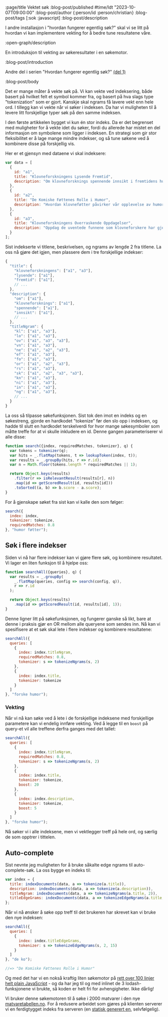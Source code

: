 :page/title Vektet søk
:blog-post/published #time/ldt "2023-10-07T09:00:00"
:blog-post/author {:person/id :person/christian}
:blog-post/tags [:sok :javascript]
:blog-post/description

I andre installasjon i "hvordan fungerer egentlig søk?" skal vi se litt på
hvordan vi kan implementere vekting for å bedre tune resultatene våre.

:open-graph/description

En introduksjon til vekting av søkeresultater i en søkemotor.

:blog-post/introduction

Andre del i serien "Hvordan fungerer egentlig søk?"
[(del 1)](/blog-posts/byggeklosser-for-sok/)

:blog-post/body

Det er mange måter å vekte søk på. Vi kan vekte ved indeksering, både basert på
hvilket felt et symbol kommer fra, og basert på hva slags type "tokenization"
som er gjort. Kanskje skal ngrams få lavere vekt enn hele ord. I tillegg kan vi
vekte når vi søker i indeksen. Da har vi muligheten til å levere litt
forskjellige typer søk på den samme indeksen.

I den første artikkelen bygget vi kun én stor indeks. Da er det begrenset med
muligheter for å vekte idet du søker, fordi du allerede har mistet en del
informasjon om symbolene som ligger i indeksen. En strategi som gir stor
fleksibilitet er å lage mange mindre indekser, og så tune søkene ved å kombinere
disse på forskjellig vis.

Her er et gjensyn med dataene vi skal indeksere:

```js
var data = [
  {
    id: "a1",
    title: "Klovneforskningens Lysende Fremtid",
    description: "Om klovneforsknings spennende innsikt i fremtidens humor."
  },
  {
    id: "a2",
    title: "De Komiske Føttenes Rolle i Humor",
    description: "Hvordan klovneføtter påvirker vår opplevelse av humor."
  },
  {
    id: "a3",
    title: "Klovneforskningens Overraskende Oppdagelser",
    description: "Oppdag de uventede funnene som klovneforskere har gjort."
  }
];
```

Sist indekserte vi titlene, beskrivelsen, og ngrams av lengde 2 fra titlene. La
oss nå gjøre det igjen, men plassere dem i tre forskjellige indekser:

```js
{
  "title": {
    "klovneforskningens": ["a1", "a3"],
    "lysende": ["a1"],
    "fremtid": ["a1"],
    // ...
  },
  "description": {
    "om": ["a1"],
    "klovneforsknings": ["a1"],
    "spennende": ["a1"],
    "innsikt": ["a1"],
    // ...
  },
  "titleNgram": {
    "kl": ["a1", "a3"],
    "lo": ["a1", "a3"],
    "ov": ["a1", "a3", "a3"],
    "vn": ["a1", "a3"],
    "ne": ["a1", "a2", "a3"],
    "ef": ["a1", "a3"],
    "fo": ["a1", "a3"],
    "or": ["a1", "a2", "a3"],
    "rs": ["a1", "a3"],
    "sk": ["a1", "a2", "a3", "a3"],
    "kn": ["a1", "a3"],
    "ni": ["a1", "a3"],
    "in": ["a1", "a3"],
    "ng": ["a1", "a3"],
    // ...
  }
}
```

La oss så tilpasse søkefunksjonen. Sist tok den imot en indeks og en søkestreng,
gjorde en hardkodet "tokenize" før den slo opp i indeksen, og hadde til slutt en
hardkodet terskelverdi for hvor mange søkesymboler som måtte treffe for at vi
skulle inkludere en id. Denne gangen parameteriserer vi alle disse:

```js
function search({index, requiredMatches, tokenizer}, q) {
  var tokens = tokenizer(q);
  var hits = _.flatMap(tokens, t => lookupToken(index, t));
  var results = _.groupBy(hits, r => r.id);
  var n = Math.floor(tokens.length * requiredMatches || 1);

  return Object.keys(results)
    .filter(r => isRelevantResult(results[r], n))
    .map(id => getScoredResult(id, results[id]))
    .toSorted((a, b) => b.score - a.score);
}
```

For å gjenskape søket fra sist kan vi kalle den som følger:

```js
search({
  index: index,
  tokenizer: tokenize,
  requiredMatches: 0.8
}, "humor føtter");
```

## Søk i flere indekser

Siden vi nå har flere indekser kan vi gjøre flere søk, og kombinere resultatet.
Vi lager en liten funksjon til å hjelpe oss:

```js
function searchAll({queries}, q) {
  var results = _.groupBy(
    _.flatMap(queries, config => search(config, q)),
    r => r.id
  );

  return Object.keys(results)
    .map(id => getScoredResult(id, results[id], 1));
}
```

Denne ligner litt på søkefunksjonen, og fungerer ganske så likt, bare at denne i
praksis gjør en OR mellom alle queryene som sendes inn. Nå kan vi spesifisere at
et søk skal lete i flere indekser og kombinere resultatene:

```js
searchAll({
  queries: [
    {
      index: index.titleNgram,
      requiredMatches: 0.8,
      tokenizer: s => tokenizeNgrams(s, 2)
    },
    {
      index: index.title,
      tokenizer: tokenize
    }
  ]
}, "forske humor");
```

### Vekting

Når vi nå kan søke ved å lete i de forskjellige indeksene med forskjellige
parametere kan vi endelig innføre vekting. Ved å legge til en `boost` på
query-et vil alle treffene derfra ganges med det tallet:

```js
searchAll({
  queries: [
    {
      index: index.titleNgram,
      requiredMatches: 0.8,
      tokenizer: s => tokenizeNgrams(s, 2)
    },
    {
      index: index.title,
      tokenizer: tokenize,
      boost: 20
    },
    {
      index: index.description,
      tokenizer: tokenize,
      boost: 5
    }
  ]
}, "forske humor");
```

Nå søker vi i alle indeksene, men vi vektlegger treff på hele ord, og særlig de
som opptrer i tittelen.

## Auto-complete

Sist nevnte jeg muligheten for å bruke såkalte edge ngrams til
auto-complete-søk. La oss bygge en indeks til:

```js
var index = {
  title: indexDocuments(data, a => tokenize(a.title)),
  description: indexDocuments(data, a => tokenize(a.description)),
  titleNgram: indexDocuments(data, a => tokenizeNgrams(a.title, 2)),
  titleEdgeGrams: indexDocuments(data, a => tokenizeEdgeNgrams(a.title, 2, 15))
};
```

Når vi nå ønsker å søke opp treff til det brukeren har skrevet kan vi bruke den
nye indeksen:

```js
searchAll({
  queries: [
    {
      index: index.titleEdgeGrams,
      tokenizer: s => tokenizeEdgeNgrams(s, 2, 15)
    }
  ]
}, "de ko");

//=> "De Komiske Føttenes Rolle i Humor"
```

Og med det har vi en nokså kraftig liten søkemotor på [rett over 100 linjer helt
plain
JavaScript](https://gist.github.com/cjohansen/c4ff8f7f997f654f2af396c55a7e9fde) -
og da har jeg til og med inlinet de 3 lodash-funksjonene vi brukte, så koden er
helt fri for avhengigheter. Ikke dårlig!

Vi bruker denne søkemotoren til å søke i 2000 matvarer i den nye
[matvaretabellen.no](https://matvaretabellen.no). For å redusere arbeidet som
gjøres på klienten serverer vi en ferdigtygget indeks fra serveren (en [statisk
generert en](/blog-posts/lange-flate-filer/), selvfølgelig).
